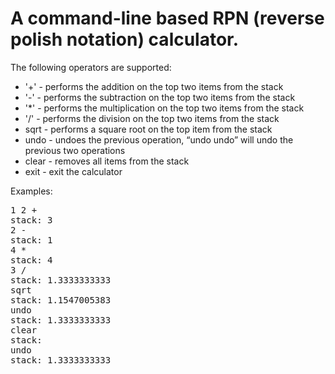 # A command-line based RPN (reverse polish notation) calculator.

The following operators are supported:
*   '+'   - performs the addition on the top two items from the stack
*   '-'   - performs the subtraction on the top two items from the stack
*   '*'   - performs the multiplication on the top two items from the stack
*   '/'   - performs the division on the top two items from the stack
*   sqrt  - performs a square root on the top item from the stack
*   undo  - undoes the previous operation, “undo undo” will undo the previous two operations
*   clear - removes all items from the stack
*   exit  - exit the calculator

Examples:
<pre>
1 2 +
stack: 3
2 -
stack: 1
4 *
stack: 4
3 /
stack: 1.3333333333
sqrt
stack: 1.1547005383
undo
stack: 1.3333333333
clear
stack: 
undo
stack: 1.3333333333
</pre>

